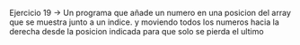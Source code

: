 Ejercicio 19 -> Un programa que añade un numero en una posicion del array que se muestra junto a un indice. y moviendo todos los numeros hacia la derecha desde la posicion indicada para que solo se pierda el ultimo